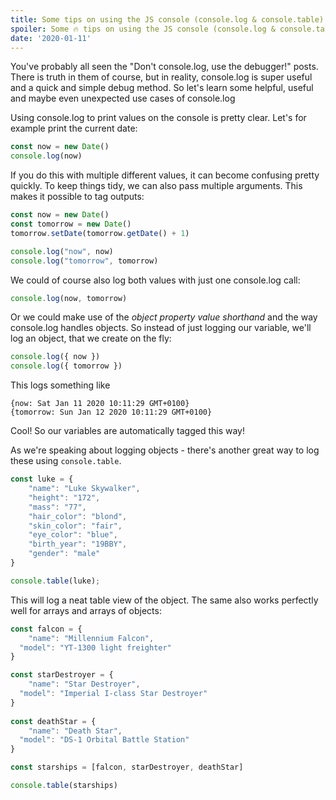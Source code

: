 ```yaml
---
title: Some tips on using the JS console (console.log & console.table)
spoiler: Some 🔥 tips on using the JS console (console.log & console.table)
date: '2020-01-11'
---
```


You've probably all seen the "Don't console.log, use the debugger!" posts. There is truth in them of course, but in reality, console.log is super useful and a quick and simple debug method. So let's learn some helpful, useful and maybe even unexpected use cases of console.log

Using console.log to print values on the console is pretty clear. Let's for example print the current date:

```js
const now = new Date()
console.log(now)
```

If you do this with multiple different values, it can become confusing pretty quickly. To keep things tidy, we can also pass multiple arguments. This makes it possible to tag outputs:

```js
const now = new Date()
const tomorrow = new Date()
tomorrow.setDate(tomorrow.getDate() + 1)

console.log("now", now)
console.log("tomorrow", tomorrow)
```

We could of course also log both values with just one console.log call:

```js
console.log(now, tomorrow)
```

Or we could make use of the *object property value shorthand* and the way console.log handles objects. So instead of just logging our variable, we'll log an object, that we create on the fly:

```js
console.log({ now })
console.log({ tomorrow })
```

This logs something like

```
{now: Sat Jan 11 2020 10:11:29 GMT+0100}
{tomorrow: Sun Jan 12 2020 10:11:29 GMT+0100}
```

Cool! So our variables are automatically tagged this way!

As we're speaking about logging objects - there's another great way to log these using `console.table`.

```js
const luke = {
	"name": "Luke Skywalker",
	"height": "172",
	"mass": "77",
	"hair_color": "blond",
	"skin_color": "fair",
	"eye_color": "blue",
	"birth_year": "19BBY",
	"gender": "male"
}

console.table(luke);
```

This will log a neat table view of the object. The same also works perfectly well for arrays and arrays of objects:

```js
const falcon = {
	"name": "Millennium Falcon",
  "model": "YT-1300 light freighter"
}

const starDestroyer = {
	"name": "Star Destroyer",
  "model": "Imperial I-class Star Destroyer"
}
  
const deathStar = {
	"name": "Death Star",
  "model": "DS-1 Orbital Battle Station"
}

const starships = [falcon, starDestroyer, deathStar]

console.table(starships)
```